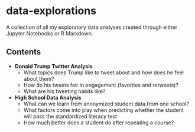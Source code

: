 # data-explorations
A collection of all my exploratory data analyses created through either Jupyter Notebooks or R Markdown.

## Contents
- **Donald Trump Twitter Analysis**
    - What topics does Trump like to tweet about and how does he feel about them?
    - How do his tweets fair in engagement (favorites and retweets)?
    - What are his tweeting habits like?
- **High School Data Analysis**
    - What can we learn from anonymized student data from one school?
    - What factors come into play when predicting whether the student will pass the standardized literacy test
    - How much better does a student do after repeating a course?


